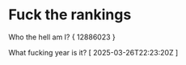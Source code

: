 # Fuck the rankings

Who the hell am I?
{ 12886023 }

What fucking year is it?
[ 2025-03-26T22:23:20Z ]
